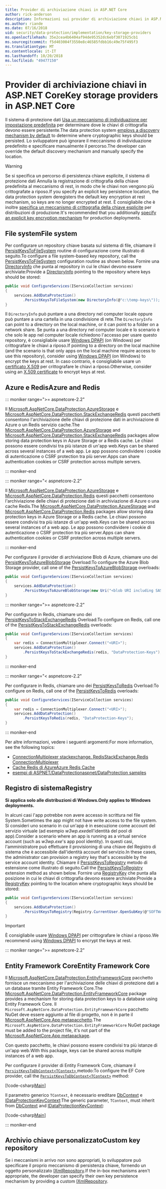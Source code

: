 ```yaml
---
title: Provider di archiviazione chiavi in ASP.NET Core
author: rick-anderson
description: Informazioni sui provider di archiviazione chiavi in ASP.NET Core e su come configurare i percorsi di archiviazione delle chiavi.
ms.author: riande
ms.date: 07/16/2018
uid: security/data-protection/implementation/key-storage-providers
ms.openlocfilehash: 35e2cea4b6404af94de95352dc6ebf3071925cb1
ms.sourcegitcommit: f5d403004f3550e8c46585fdbb16c49e75f495f3
ms.translationtype: MT
ms.contentlocale: it-IT
ms.lasthandoff: 10/20/2018
ms.locfileid: "49477150"
---
```

# <a name="key-storage-providers-in-aspnet-core"></a><span data-ttu-id="a6414-103">Provider di archiviazione chiavi in ASP.NET Core</span><span class="sxs-lookup"><span data-stu-id="a6414-103">Key storage providers in ASP.NET Core</span></span>

<span data-ttu-id="a6414-104">Il sistema di protezione dati [Usa un meccanismo di individuazione per impostazione predefinita](xref:security/data-protection/configuration/default-settings) per determinare dove le chiavi di crittografia devono essere persistente.</span><span class="sxs-lookup"><span data-stu-id="a6414-104">The data protection system [employs a discovery mechanism by default](xref:security/data-protection/configuration/default-settings) to determine where cryptographic keys should be persisted.</span></span> <span data-ttu-id="a6414-105">Lo sviluppatore può ignorare il meccanismo di individuazione predefinito e specificare manualmente il percorso.</span><span class="sxs-lookup"><span data-stu-id="a6414-105">The developer can override the default discovery mechanism and manually specify the location.</span></span>

> [!WARNING]
> <span data-ttu-id="a6414-106">Se si specifica un percorso di persistenza chiave esplicite, il sistema di protezione dati Annulla la registrazione di crittografia della chiave predefinita al meccanismo di rest, in modo che le chiavi non vengono più crittografate a riposo.</span><span class="sxs-lookup"><span data-stu-id="a6414-106">If you specify an explicit key persistence location, the data protection system deregisters the default key encryption at rest mechanism, so keys are no longer encrypted at rest.</span></span> <span data-ttu-id="a6414-107">È consigliabile che è inoltre [specifica un meccanismo di crittografia della chiave esplicite](xref:security/data-protection/implementation/key-encryption-at-rest) per distribuzioni di produzione.</span><span class="sxs-lookup"><span data-stu-id="a6414-107">It's recommended that you additionally [specify an explicit key encryption mechanism](xref:security/data-protection/implementation/key-encryption-at-rest) for production deployments.</span></span>

## <a name="file-system"></a><span data-ttu-id="a6414-108">File system</span><span class="sxs-lookup"><span data-stu-id="a6414-108">File system</span></span>

<span data-ttu-id="a6414-109">Per configurare un repository chiave basata sul sistema di file, chiamare il [PersistKeysToFileSystem](/dotnet/api/microsoft.aspnetcore.dataprotection.dataprotectionbuilderextensions.persistkeystofilesystem) routine di configurazione come illustrato di seguito.</span><span class="sxs-lookup"><span data-stu-id="a6414-109">To configure a file system-based key repository, call the [PersistKeysToFileSystem](/dotnet/api/microsoft.aspnetcore.dataprotection.dataprotectionbuilderextensions.persistkeystofilesystem) configuration routine as shown below.</span></span> <span data-ttu-id="a6414-110">Fornire una [DirectoryInfo](/dotnet/api/system.io.directoryinfo) che punta al repository in cui le chiavi devono essere archiviate:</span><span class="sxs-lookup"><span data-stu-id="a6414-110">Provide a [DirectoryInfo](/dotnet/api/system.io.directoryinfo) pointing to the repository where keys should be stored:</span></span>

```csharp
public void ConfigureServices(IServiceCollection services)
{
    services.AddDataProtection()
        .PersistKeysToFileSystem(new DirectoryInfo(@"c:\temp-keys\"));
}
```

<span data-ttu-id="a6414-111">Il `DirectoryInfo` può puntare a una directory nel computer locale oppure può puntare a una cartella in una condivisione di rete.</span><span class="sxs-lookup"><span data-stu-id="a6414-111">The `DirectoryInfo` can point to a directory on the local machine, or it can point to a folder on a network share.</span></span> <span data-ttu-id="a6414-112">Se punta a una directory nel computer locale e lo scenario è che solo le app nel computer locale richiedono l'accesso per usare questo repository, è consigliabile usare [Windows DPAPI](xref:security/data-protection/implementation/key-encryption-at-rest) (on Windows) per crittografare le chiavi a riposo.</span><span class="sxs-lookup"><span data-stu-id="a6414-112">If pointing to a directory on the local machine (and the scenario is that only apps on the local machine require access to use this repository), consider using [Windows DPAPI](xref:security/data-protection/implementation/key-encryption-at-rest) (on Windows) to encrypt the keys at rest.</span></span> <span data-ttu-id="a6414-113">In caso contrario, è consigliabile usare un [certificato X.509](xref:security/data-protection/implementation/key-encryption-at-rest) per crittografare le chiavi a riposo.</span><span class="sxs-lookup"><span data-stu-id="a6414-113">Otherwise, consider using an [X.509 certificate](xref:security/data-protection/implementation/key-encryption-at-rest) to encrypt keys at rest.</span></span>

## <a name="azure-and-redis"></a><span data-ttu-id="a6414-114">Azure e Redis</span><span class="sxs-lookup"><span data-stu-id="a6414-114">Azure and Redis</span></span>

::: moniker range=">= aspnetcore-2.2"

<span data-ttu-id="a6414-115">Il [Microsoft.AspNetCore.DataProtection.AzureStorage](https://www.nuget.org/packages/Microsoft.AspNetCore.DataProtection.AzureStorage/) e [Microsoft.AspNetCore.DataProtection.StackExchangeRedis](https://www.nuget.org/packages/Microsoft.AspNetCore.DataProtection.StackExchangeRedis/) questi pacchetti consentono l'archiviazione delle chiavi di protezione dati in archiviazione di Azure o un Redis servizio cache.</span><span class="sxs-lookup"><span data-stu-id="a6414-115">The [Microsoft.AspNetCore.DataProtection.AzureStorage](https://www.nuget.org/packages/Microsoft.AspNetCore.DataProtection.AzureStorage/) and [Microsoft.AspNetCore.DataProtection.StackExchangeRedis](https://www.nuget.org/packages/Microsoft.AspNetCore.DataProtection.StackExchangeRedis/) packages allow storing data protection keys in Azure Storage or a Redis cache.</span></span> <span data-ttu-id="a6414-116">Le chiavi possono essere condivisi tra più istanze di un'app web.</span><span class="sxs-lookup"><span data-stu-id="a6414-116">Keys can be shared across several instances of a web app.</span></span> <span data-ttu-id="a6414-117">Le app possono condividere i cookie di autenticazione o CSRF protection tra più server.</span><span class="sxs-lookup"><span data-stu-id="a6414-117">Apps can share authentication cookies or CSRF protection across multiple servers.</span></span>

::: moniker-end

::: moniker range="< aspnetcore-2.2"

<span data-ttu-id="a6414-118">Il [Microsoft.AspNetCore.DataProtection.AzureStorage](https://www.nuget.org/packages/Microsoft.AspNetCore.DataProtection.AzureStorage/) e [Microsoft.AspNetCore.DataProtection.Redis](https://www.nuget.org/packages/Microsoft.AspNetCore.DataProtection.Redis/) questi pacchetti consentono l'archiviazione delle chiavi di protezione dati in archiviazione di Azure o una cache Redis.</span><span class="sxs-lookup"><span data-stu-id="a6414-118">The [Microsoft.AspNetCore.DataProtection.AzureStorage](https://www.nuget.org/packages/Microsoft.AspNetCore.DataProtection.AzureStorage/) and [Microsoft.AspNetCore.DataProtection.Redis](https://www.nuget.org/packages/Microsoft.AspNetCore.DataProtection.Redis/) packages allow storing data protection keys in Azure Storage or a Redis cache.</span></span> <span data-ttu-id="a6414-119">Le chiavi possono essere condivisi tra più istanze di un'app web.</span><span class="sxs-lookup"><span data-stu-id="a6414-119">Keys can be shared across several instances of a web app.</span></span> <span data-ttu-id="a6414-120">Le app possono condividere i cookie di autenticazione o CSRF protection tra più server.</span><span class="sxs-lookup"><span data-stu-id="a6414-120">Apps can share authentication cookies or CSRF protection across multiple servers.</span></span>

::: moniker-end

<span data-ttu-id="a6414-121">Per configurare il provider di archiviazione Blob di Azure, chiamare uno dei [PersistKeysToAzureBlobStorage](/dotnet/api/microsoft.aspnetcore.dataprotection.azuredataprotectionbuilderextensions.persistkeystoazureblobstorage) Overload:</span><span class="sxs-lookup"><span data-stu-id="a6414-121">To configure the Azure Blob Storage provider, call one of the [PersistKeysToAzureBlobStorage](/dotnet/api/microsoft.aspnetcore.dataprotection.azuredataprotectionbuilderextensions.persistkeystoazureblobstorage) overloads:</span></span>

```csharp
public void ConfigureServices(IServiceCollection services)
{
    services.AddDataProtection()
        .PersistKeysToAzureBlobStorage(new Uri("<blob URI including SAS token>"));
}
```

::: moniker range=">= aspnetcore-2.2"

<span data-ttu-id="a6414-122">Per configurare in Redis, chiamare uno dei [PersistKeysToStackExchangeRedis](/dotnet/api/microsoft.aspnetcore.dataprotection.stackexchangeredisdataprotectionbuilderextensions.persistkeystostackexchangeredis) Overload:</span><span class="sxs-lookup"><span data-stu-id="a6414-122">To configure on Redis, call one of the [PersistKeysToStackExchangeRedis](/dotnet/api/microsoft.aspnetcore.dataprotection.stackexchangeredisdataprotectionbuilderextensions.persistkeystostackexchangeredis) overloads:</span></span>

```csharp
public void ConfigureServices(IServiceCollection services)
{
    var redis = ConnectionMultiplexer.Connect("<URI>");
    services.AddDataProtection()
        .PersistKeysToStackExchangeRedis(redis, "DataProtection-Keys");
}
```

::: moniker-end

::: moniker range="< aspnetcore-2.2"

<span data-ttu-id="a6414-123">Per configurare in Redis, chiamare uno dei [PersistKeysToRedis](/dotnet/api/microsoft.aspnetcore.dataprotection.redisdataprotectionbuilderextensions.persistkeystoredis) Overload:</span><span class="sxs-lookup"><span data-stu-id="a6414-123">To configure on Redis, call one of the [PersistKeysToRedis](/dotnet/api/microsoft.aspnetcore.dataprotection.redisdataprotectionbuilderextensions.persistkeystoredis) overloads:</span></span>

```csharp
public void ConfigureServices(IServiceCollection services)
{
    var redis = ConnectionMultiplexer.Connect("<URI>");
    services.AddDataProtection()
        .PersistKeysToRedis(redis, "DataProtection-Keys");
}
```

::: moniker-end

<span data-ttu-id="a6414-124">Per altre informazioni, vedere i seguenti argomenti:</span><span class="sxs-lookup"><span data-stu-id="a6414-124">For more information, see the following topics:</span></span>

* [<span data-ttu-id="a6414-125">ConnectionMultiplexer stackexchange. Redis</span><span class="sxs-lookup"><span data-stu-id="a6414-125">StackExchange.Redis ConnectionMultiplexer</span></span>](https://github.com/StackExchange/StackExchange.Redis/blob/master/docs/Basics.md)
* [<span data-ttu-id="a6414-126">Cache Redis di Azure</span><span class="sxs-lookup"><span data-stu-id="a6414-126">Azure Redis Cache</span></span>](/azure/redis-cache/cache-dotnet-how-to-use-azure-redis-cache#connect-to-the-cache)
* [<span data-ttu-id="a6414-127">esempi di ASPNET/DataProtection</span><span class="sxs-lookup"><span data-stu-id="a6414-127">aspnet/DataProtection samples</span></span>](https://github.com/aspnet/DataProtection/tree/master/samples)

## <a name="registry"></a><span data-ttu-id="a6414-128">Registro di sistema</span><span class="sxs-lookup"><span data-stu-id="a6414-128">Registry</span></span>

<span data-ttu-id="a6414-129">**Si applica solo alle distribuzioni di Windows.**</span><span class="sxs-lookup"><span data-stu-id="a6414-129">**Only applies to Windows deployments.**</span></span>

<span data-ttu-id="a6414-130">In alcuni casi l'app potrebbe non avere accesso in scrittura nel file System.</span><span class="sxs-lookup"><span data-stu-id="a6414-130">Sometimes the app might not have write access to the file system.</span></span> <span data-ttu-id="a6414-131">Si consideri uno scenario in cui un'app è in esecuzione come account del servizio virtuale (ad esempio *w3wp.exe*dell'identità del pool di app).</span><span class="sxs-lookup"><span data-stu-id="a6414-131">Consider a scenario where an app is running as a virtual service account (such as *w3wp.exe*'s app pool identity).</span></span> <span data-ttu-id="a6414-132">In questi casi, l'amministratore può effettuare il provisioning di una chiave del Registro di sistema che è accessibile dall'identità account del servizio.</span><span class="sxs-lookup"><span data-stu-id="a6414-132">In these cases, the administrator can provision a registry key that's accessible by the service account identity.</span></span> <span data-ttu-id="a6414-133">Chiamare il [PersistKeysToRegistry](/dotnet/api/microsoft.aspnetcore.dataprotection.dataprotectionbuilderextensions.persistkeystoregistry) metodo di estensione come illustrato di seguito.</span><span class="sxs-lookup"><span data-stu-id="a6414-133">Call the [PersistKeysToRegistry](/dotnet/api/microsoft.aspnetcore.dataprotection.dataprotectionbuilderextensions.persistkeystoregistry) extension method as shown below.</span></span> <span data-ttu-id="a6414-134">Fornire una [RegistryKey](/dotnet/api/microsoft.aspnetcore.dataprotection.repositories.registryxmlrepository.registrykey) che punta alla posizione in cui le chiavi di crittografia devono essere archiviate:</span><span class="sxs-lookup"><span data-stu-id="a6414-134">Provide a [RegistryKey](/dotnet/api/microsoft.aspnetcore.dataprotection.repositories.registryxmlrepository.registrykey) pointing to the location where cryptographic keys should be stored:</span></span>

```csharp
public void ConfigureServices(IServiceCollection services)
{
    services.AddDataProtection()
        .PersistKeysToRegistry(Registry.CurrentUser.OpenSubKey(@"SOFTWARE\Sample\keys"));
}
```

> [!IMPORTANT]
> <span data-ttu-id="a6414-135">È consigliabile usare [Windows DPAPI](xref:security/data-protection/implementation/key-encryption-at-rest) per crittografare le chiavi a riposo.</span><span class="sxs-lookup"><span data-stu-id="a6414-135">We recommend using [Windows DPAPI](xref:security/data-protection/implementation/key-encryption-at-rest) to encrypt the keys at rest.</span></span>

::: moniker range=">= aspnetcore-2.2"

## <a name="entity-framework-core"></a><span data-ttu-id="a6414-136">Entity Framework Core</span><span class="sxs-lookup"><span data-stu-id="a6414-136">Entity Framework Core</span></span>

<span data-ttu-id="a6414-137">Il [Microsoft.AspNetCore.DataProtection.EntityFrameworkCore](https://www.nuget.org/packages/Microsoft.AspNetCore.DataProtection.EntityFrameworkCore/) pacchetto fornisce un meccanismo per l'archiviazione delle chiavi di protezione dati a un database tramite Entity Framework Core.</span><span class="sxs-lookup"><span data-stu-id="a6414-137">The [Microsoft.AspNetCore.DataProtection.EntityFrameworkCore](https://www.nuget.org/packages/Microsoft.AspNetCore.DataProtection.EntityFrameworkCore/) package provides a mechanism for storing data protection keys to a database using Entity Framework Core.</span></span> <span data-ttu-id="a6414-138">Il `Microsoft.AspNetCore.DataProtection.EntityFrameworkCore` pacchetto NuGet deve essere aggiunto al file di progetto, non è in parte il [Microsoft.AspNetCore.App metapacchetto](xref:fundamentals/metapackage-app).</span><span class="sxs-lookup"><span data-stu-id="a6414-138">The `Microsoft.AspNetCore.DataProtection.EntityFrameworkCore` NuGet package must be added to the project file, it's not part of the [Microsoft.AspNetCore.App metapackage](xref:fundamentals/metapackage-app).</span></span>

<span data-ttu-id="a6414-139">Con questo pacchetto, le chiavi possono essere condivisi tra più istanze di un'app web.</span><span class="sxs-lookup"><span data-stu-id="a6414-139">With this package, keys can be shared across multiple instances of a web app.</span></span>

<span data-ttu-id="a6414-140">Per configurare il provider di Entity Framework Core, chiamare il [ `PersistKeysToDbContext<TContext>` ](/dotnet/api/microsoft.aspnetcore.dataprotection.entityframeworkcoredataprotectionextensions.persistkeystodbcontext) metodo:</span><span class="sxs-lookup"><span data-stu-id="a6414-140">To configure the EF Core provider, call the [`PersistKeysToDbContext<TContext>`](/dotnet/api/microsoft.aspnetcore.dataprotection.entityframeworkcoredataprotectionextensions.persistkeystodbcontext) method:</span></span>

[!code-csharp[Main](key-storage-providers/sample/Startup.cs?name=snippet&highlight=13-15)]

<span data-ttu-id="a6414-141">Il parametro generico `TContext`, è necessario ereditare [DbContext](/dotnet/api/microsoft.entityframeworkcore.dbcontext) e [IDataProtectionKeyContext](/dotnet/api/microsoft.aspnetcore.dataprotection.entityframeworkcore.idataprotectionkeycontext):</span><span class="sxs-lookup"><span data-stu-id="a6414-141">The generic parameter, `TContext`, must inherit from [DbContext](/dotnet/api/microsoft.entityframeworkcore.dbcontext) and [IDataProtectionKeyContext](/dotnet/api/microsoft.aspnetcore.dataprotection.entityframeworkcore.idataprotectionkeycontext):</span></span>

[!code-csharp[Main](key-storage-providers/sample/MyKeysContext.cs)]

::: moniker-end

## <a name="custom-key-repository"></a><span data-ttu-id="a6414-142">Archivio chiave personalizzato</span><span class="sxs-lookup"><span data-stu-id="a6414-142">Custom key repository</span></span>

<span data-ttu-id="a6414-143">Se i meccanismi in arrivo non sono appropriati, lo sviluppatore può specificare il proprio meccanismo di persistenza chiave, fornendo un oggetto personalizzato [IXmlRepository](/dotnet/api/microsoft.aspnetcore.dataprotection.repositories.ixmlrepository).</span><span class="sxs-lookup"><span data-stu-id="a6414-143">If the in-box mechanisms aren't appropriate, the developer can specify their own key persistence mechanism by providing a custom [IXmlRepository](/dotnet/api/microsoft.aspnetcore.dataprotection.repositories.ixmlrepository).</span></span>
